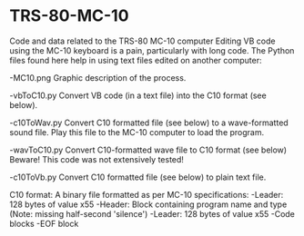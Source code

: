 # TRS-80-MC-10
Code and data related to the TRS-80 MC-10 computer
Editing VB code using the MC-10 keyboard is a pain, particularly with long code.
The Python files found here help in using text files edited on another computer:

-MC10.png
  Graphic description of the process.
  
-vbToC10.py
  Convert VB code (in a text file) into the C10 format (see below).
  
-c10ToWav.py
  Convert C10 formatted file (see below) to a wave-formatted sound file.
  Play this file to the MC-10 computer to load the program.
  
-wavToC10.py
  Convert C10-formatted wave file to C10 format (see below)
  Beware! This code was not extensively tested!
  
-c10ToVb.py
  Convert C10 formatted file (see below) to plain text file.
  
C10 format:
  A binary file formatted as per MC-10 specifications:
    -Leader: 128 bytes of value x55
    -Header: Block containing program name and type
    (Note: missing half-second 'silence')
    -Leader: 128 bytes of value x55
    -Code blocks
    -EOF block
    
